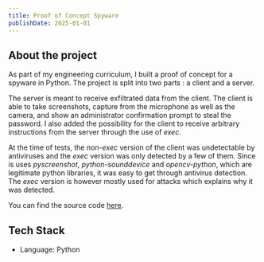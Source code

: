 ```yaml
---
title: Proof of Concept Spyware
publishDate: 2025-01-01
---
```


## About the project

As part of my engineering curriculum, I built a proof of concept for a spyware in Python. The project is split into two parts : a client and a server. 

The server is meant to receive exfiltrated data from the client. The client is able to take screenshots, capture from the microphone as well as the camera, and show an administrator confirmation prompt to steal the password. I also added the possibility for the client to receive arbitrary instructions from the server through the use of *exec*.

At the time of tests, the non-*exec* version of the client was undetectable by antiviruses and the *exec* version was only detected by a few of them. Since is uses *pyscreenshot*, *python-sounddevice* and *opencv-python*, which are legitimate python libraries, it was easy to get through antivirus detection. The *exec* version is however mostly used for attacks which explains why it was detected.

You can find the source code [here](https://github.com/V4ldum/poc-spyware-python).

## Tech Stack

- Language: Python